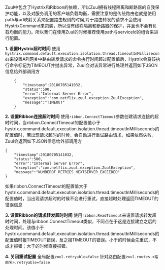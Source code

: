Zuul中包含了Hystrix和Ribbon的依赖，所以Zuul拥有线程隔离和断路器的自我保护功能，以及对服务调用的客户端负载均衡，需要注意的是传统路由也就是使用path与url映射关系来配置路由规则的时候,对于路由转发的请求不会使用HystrixCommand来包装，所以没有线程隔离和断路器的保护，并且也不会有负载均衡的能力。所以我们在使用Zuul的时候推荐使用path与serviceId的组合来进行配置。

**1. 设置Hystrix超时时间**
使用<code>hystrix.command.default.execution.isolation.thread.timeoutInMilliseconds</code>来设置API网关中路由转发请求的命令执行时间超过配置值后，Hystrix会将该执行命令标记为TIMEOUT并抛出异常，Zuul会对该异常进行处理并返回如下JSON信息给外部调用方
```
    {
        "timestamp":20180705141032,
        "status":500,
        "error":"Internal Server Error",
        "exception":"com.netflix.zuul.exception.ZuulException",
        "message":"TIMEOUT"
    }
```

**2. 设置Ribbon连接超时时间**
使用<code>ribbon.ConnectTimeout</code>参数创建请求连接的超时时间，当ribbon.ConnectTimeout的配置值小于hystrix.command.default.execution.isolation.thread.timeoutInMilliseconds的配置值时，若出现请求超时的时候，会自动进行重试路由请求，如果依然失败，Zuul会返回如下JSON信息给外部调用方

```aidl
{
    "timestamp":20180705141032,
    "status":500,
    "error":"Internal Server Error",
    "exception":"com.netflix.zuul.exception.ZuulException",
    "message":"NUMBEROF_RETRIES_NEXTSERVER_EXCEEDED"
}
```
如果ribbon.ConnectTimeout的配置值大于hystrix.command.default.execution.isolation.thread.timeoutInMilliseconds的配置值时，当出现请求超时的时候不会进行重试，直接超时处理返回TIMEOUT的错误信息

**3. 设置Ribbon的请求转发超时时间**
使用`ribbon.ReadTimeout`来设置请求转发超时时间，处理与ribbon.ConnectTimeout类似，不同点在于这是连接建立之后的处理时间。该值小于hystrix.command.default.execution.isolation.thread.timeoutInMilliseconds的配置值时报TIMEOUT错误，反之报TIMEOUT的错误。小于的时候会先重试，不成才报错；大于的时候直接报错。

**4. 关闭重试配置**
全局配置`zuul.retryable=false`
针对路由配置`zuul.routes.<路由名>.retryable=false`

